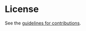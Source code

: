 # License

See the
[guidelines for contributions](https://github.com/tadahik/RFC5019bis/blob//CONTRIBUTING.md).
